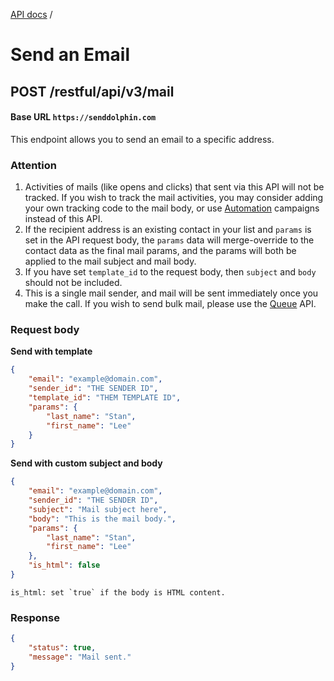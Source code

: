 [API docs](.) /

# Send an Email

## **POST** /restful/api/v3/mail

#### Base URL `https://senddolphin.com`

This endpoint allows you to send an email to a specific address.

### Attention

1. Activities of mails (like opens and clicks) that sent via this API will not be tracked. If you wish to track the mail activities, you may consider adding your own tracking code to the mail body, or use [Automation](./tutorial-automation) campaigns instead of this API.
2. If the recipient address is an existing contact in your list and `params` is set in the API request body, the `params` data will merge-override to the contact data as the final mail params, and the params will both be applied to the mail subject and mail body. 
3. If you have set `template_id` to the request body, then `subject` and `body` should not be included.
4. This is a single mail sender, and mail will be sent immediately once you make the call. If you wish to send bulk mail, please use the [Queue](./mail-queue) API.


### Request body

**Send with template**
```json
{
    "email": "example@domain.com",
    "sender_id": "THE SENDER ID",
    "template_id": "THEM TEMPLATE ID",
    "params": {
        "last_name": "Stan",
        "first_name": "Lee"
    }
}
```

**Send with custom subject and body**
```json
{
    "email": "example@domain.com",
    "sender_id": "THE SENDER ID",
    "subject": "Mail subject here",
    "body": "This is the mail body.",
    "params": {
        "last_name": "Stan",
        "first_name": "Lee"
    },
    "is_html": false
}
```

```
is_html: set `true` if the body is HTML content.
```

### Response

```json
{
    "status": true,
    "message": "Mail sent."
}
```


